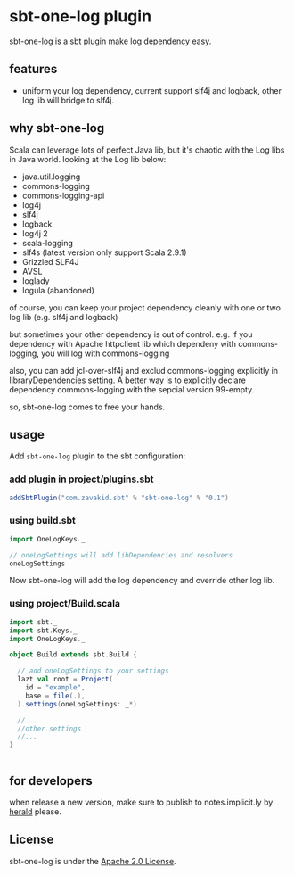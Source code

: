 # sbt-one-log plugin
sbt-one-log is a sbt plugin make log dependency easy.

## features
* uniform your log dependency, current support slf4j and logback, other log lib will bridge to slf4j.

## why sbt-one-log
Scala can leverage lots of perfect Java lib, but it's chaotic with the Log libs in Java world.
looking at the Log lib below:

* java.util.logging
* commons-logging
* commons-logging-api
* log4j
* slf4j
* logback
* log4j 2
* scala-logging
* slf4s (latest version only support Scala 2.9.1)
* Grizzled SLF4J
* AVSL
* loglady
* logula (abandoned)

of course, you can keep your project dependency cleanly with one or two log lib (e.g. slf4j and logback)

but sometimes your other dependency is out of control. 
e.g. if you dependency with Apache httpclient lib which dependeny with commons-logging, you will log with commons-logging

also, you can add jcl-over-slf4j and exclud commons-logging explicitly in libraryDependencies setting.
A better way is to explicitly declare dependency commons-logging with the sepcial version 99-empty.

so, sbt-one-log comes to free your hands.

## usage 
Add `sbt-one-log` plugin to the sbt configuration:

### add plugin in project/plugins.sbt
```scala
addSbtPlugin("com.zavakid.sbt" % "sbt-one-log" % "0.1")
```
### using build.sbt
```scala
import OneLogKeys._

// oneLogSettings will add libDependencies and resolvers
oneLogSettings
```

Now sbt-one-log will add the log dependency and override other log lib.

### using project/Build.scala
```scala
import sbt._
import sbt.Keys._
import OneLogKeys._

object Build extends sbt.Build {

  // add oneLogSettings to your settings
  lazt val root = Project(
    id = "example",
    base = file(.),
  ).settings(oneLogSettings: _*)

  //... 
  //other settings
  //...
}



```

## for developers

when release a new version, make sure to publish to notes.implicit.ly by [herald][herald] please.

[herald]: https://github.com/n8han/herald

## License

sbt-one-log is under the [Apache 2.0 License](http://www.apache.org/licenses/LICENSE-2.0.html).
